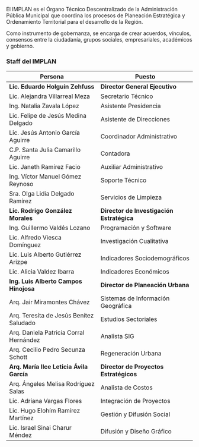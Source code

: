 
El IMPLAN es el Órgano Técnico Descentralizado de la Administración Pública Municipal que coordina los procesos de Planeación Estratégica y Ordenamiento Territorial para el desarrollo de la Región.

Como instrumento de gobernanza, se encarga de crear acuerdos, vínculos, consensos entre la ciudadanía, grupos sociales, empresariales, académicos y gobierno.

### Staff del IMPLAN

Persona                                  | Puesto
-----------------------------------------|-------------------------------
**Lic. Eduardo Holguín Zehfuss**         | **Director General Ejecutivo**
Lic. Alejandra Villarreal Meza           | Secretario Técnico
Ing. Natalia Zavala López                | Asistente Presidencia
Lic. Felipe de Jesús Medina Delgado      | Asistente de Direcciones
Lic. Jesús Antonio García Aguirre        | Coordinador Administrativo
C.P. Santa Julia Camarillo Aguirre       | Contadora
Lic. Janeth Ramírez Facio                | Auxiliar Administrativo
Ing. Víctor Manuel Gómez Reynoso         | Soporte Técnico
Sra. Olga Lidia Delgado Ramírez          | Servicios de Limpieza
**Lic. Rodrigo González Morales**        | **Director de Investigación Estratégica**
Ing. Guillermo Valdés Lozano             | Programación y Software
Lic. Alfredo Viesca Domínguez            | Investigación Cualitativa
Lic. Luis Alberto Gutiérrez Arizpe       | Indicadores Sociodemográficos
Lic. Alicia Valdez Ibarra                | Indicadores Económicos
**Ing. Luis Alberto Campos Hinojosa**    | **Director de Planeación Urbana**
Arq. Jair Miramontes Chávez              | Sistemas de Información Geográfica
Arq. Teresita de Jesús Benítez Saludado  | Estudios Sectoriales
Arq. Daniela Patricia Corral Hernández   | Analista SIG
Arq. Cecilio Pedro Secunza Schott        | Regeneración Urbana
**Arq. María Ilce Leticia Ávila García** | **Director de Proyectos Estratégicos**
Arq. Ángeles Melisa Rodríguez Salas      | Analista de Costos
Lic. Adriana Vargas Flores               | Integración de Proyectos
Lic. Hugo Elohím Ramírez Martínez        | Gestión y Difusión Social
Lic. Israel Sinai Charur Méndez          | Difusión y Diseño Gráfico

